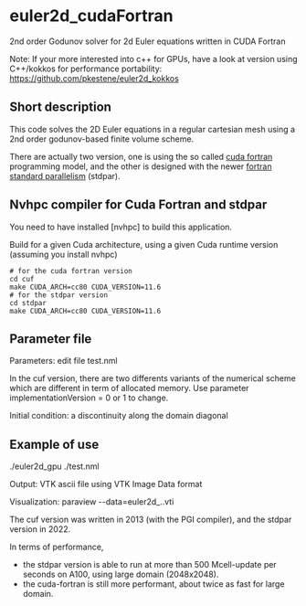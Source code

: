 # euler2d_cudaFortran

2nd order Godunov solver for 2d Euler equations written in CUDA Fortran

Note: If your more interested into c++ for GPUs, have a look at version using C++/kokkos for performance portability:
https://github.com/pkestene/euler2d_kokkos

## Short description

This code solves the 2D Euler equations in a regular cartesian mesh
using a 2nd order godunov-based finite volume scheme.

There are actually two version, one is using the so called [cuda fortran](https://developer.nvidia.com/cuda-fortran) programming model, and the other is designed with the newer [fortran standard parallelism](https://developer.nvidia.com/blog/accelerating-fortran-do-concurrent-with-gpus-and-the-nvidia-hpc-sdk/) (stdpar).

## Nvhpc compiler for Cuda Fortran and stdpar

You need to have installed [nvhpc] to build this application.

Build for a given Cuda architecture, using a given Cuda runtime version (assuming you install nvhpc)

```shell
# for the cuda fortran version
cd cuf
make CUDA_ARCH=cc80 CUDA_VERSION=11.6
# for the stdpar version
cd stdpar
make CUDA_ARCH=cc80 CUDA_VERSION=11.6
```

## Parameter file

Parameters:
	edit file test.nml

In the cuf version, there are two differents variants of the numerical scheme which are different in term of allocated memory. Use parameter implementationVersion = 0 or 1 to change.

Initial condition: a discontinuity along the domain diagonal

## Example of use

./euler2d_gpu ./test.nml

Output:
	VTK ascii file using VTK Image Data format

Visualization:
	paraview --data=euler2d_..vti

The cuf version was written in 2013 (with the PGI compiler), and the stdpar version in 2022.

In terms of performance,
- the stdpar version is able to run at more than 500 Mcell-update per seconds on A100, using large domain (2048x2048).
- the cuda-fortran is still more performant, about twice as fast for large domain.
